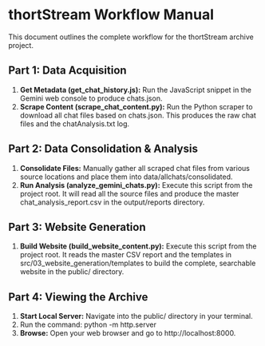 # **thortStream Workflow Manual**

This document outlines the complete workflow for the thortStream archive project.

## **Part 1: Data Acquisition**

1. **Get Metadata (get\_chat\_history.js):** Run the JavaScript snippet in the Gemini web console to produce chats.json.  
2. **Scrape Content (scrape\_chat\_content.py):** Run the Python scraper to download all chat files based on chats.json. This produces the raw chat files and the chatAnalysis.txt log.

## **Part 2: Data Consolidation & Analysis**

1. **Consolidate Files:** Manually gather all scraped chat files from various source locations and place them into data/allchats/consolidated.  
2. **Run Analysis (analyze\_gemini\_chats.py):** Execute this script from the project root. It will read all the source files and produce the master chat\_analysis\_report.csv in the output/reports directory.

## **Part 3: Website Generation**

1. **Build Website (build\_website\_content.py):** Execute this script from the project root. It reads the master CSV report and the templates in src/03\_website\_generation/templates to build the complete, searchable website in the public/ directory.

## **Part 4: Viewing the Archive**

1. **Start Local Server:** Navigate into the public/ directory in your terminal.  
2. Run the command: python \-m http.server  
3. **Browse:** Open your web browser and go to http://localhost:8000.